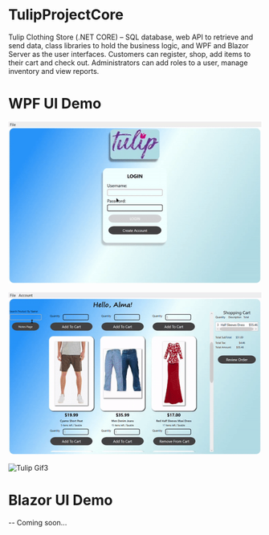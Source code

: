# TulipProjectCore
Tulip Clothing Store (.NET CORE) – SQL database, web API to retrieve and send data, class libraries to hold the business logic, and WPF and Blazor Server as the user interfaces. Customers can register, shop, add items to their cart and check out. Administrators can add roles to a user, manage inventory and view reports.

# WPF UI Demo
![Tulip Gif1](https://github.com/IyadShobaki/TulipProjectCore/blob/master/GifFiles/tulip1.gif)

![Tulip Gif2](https://github.com/IyadShobaki/TulipProjectCore/blob/master/GifFiles/tulip2.gif)

![Tulip Gif3](https://github.com/IyadShobaki/TulipProjectCore/blob/master/GifFiles/tulip3.gif)

# Blazor UI Demo
-- Coming soon...